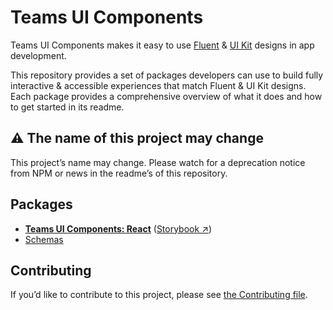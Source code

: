 # Teams UI Components

Teams UI Components makes it easy to use [Fluent][figma-fluent] & [UI Kit][figma-uikit] designs in app development.

This repository provides a set of packages developers can use to build fully interactive & accessible experiences that match Fluent & UI Kit designs. Each package provides a comprehensive overview of what it does and how to get started in its readme.

## ⚠️ The name of this project may change

This project’s name may change. Please watch for a deprecation notice from NPM or news in the readme’s of this repository.

## Packages

- [**Teams UI Components: React**](packages/react#readme) ([Storybook ↗][storybook])
- [Schemas](packages/schemas#readme)

## Contributing

If you’d like to contribute to this project, please see [the Contributing file](CONTRIBUTING.md).

[storybook]: https://aka.ms/teams-ui-storybook
[figma-fluent]: https://www.figma.com/community/file/836828295772957889/Microsoft-Fluent-Web
[figma-uikit]: https://www.figma.com/community/file/916836509871353159/Microsoft-Teams-UI-Kit
